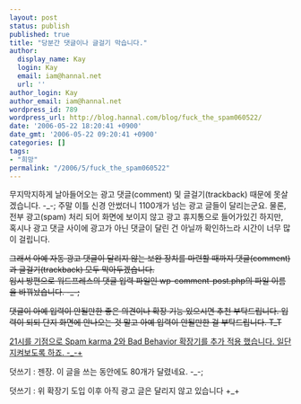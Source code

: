 ```yaml
---
layout: post
status: publish
published: true
title: "당분간 댓글이나 글걸기 막습니다."
author:
  display_name: Kay
  login: Kay
  email: iam@hannal.net
  url: ''
author_login: Kay
author_email: iam@hannal.net
wordpress_id: 789
wordpress_url: http://blog.hannal.com/blog/fuck_the_spam060522/
date: '2006-05-22 18:20:41 +0900'
date_gmt: '2006-05-22 09:20:41 +0900'
categories: []
tags:
- "희망"
permalink: "/2006/5/fuck_the_spam060522"
---
```

<p>무지막지하게 날아들어오는 광고 댓글(comment) 및 글걸기(trackback) 때문에 못살겠습니다. -_-; 주말 이틀 신경 안썼더니 1100개가 넘는 광고 글들이 달리는군요. 물론, 전부 광고(spam) 처리 되어 화면에 보이지 않고 광고 휴지통으로 들어가있긴 하지만, 혹시나 광고 댓글 사이에 광고가 아닌 댓글이 달린 건 아닐까 확인하느라 시간이 너무 많이 걸립니다.</p>
<p><del datetime="2006-05-22T20:34:40-09:00">그래서 아예 자동 광고 댓글이 달리지 않는 보완 장치를 마련할 때까지 댓글(comment)과 글걸기(trackback) 모두 막아두겠습니다.<br />
임시 방편으로 워드프레스의 댓글 입력 파일인 wp-comment-post.php의 파일 이름을 바꿔놨습니다. -_-;</del></p>
<p><del datetime="2006-05-22T21:26:57-09:00">댓글이 아예 입력이 안될만한 좋은 의견이나 확장 기능 있으시면 추천 부탁드립니다. 입력이 되되 단지 화면에 안나오는 것 말고 아예 입력이 안될만한 걸 부탁드립니다. T_T</del></p>
<p><ins datetime="2006-05-22T21:26:57-09:00">21시를 기점으로 Spam karma 2와 Bad Behavior 확장기를 추가 적용 했습니다. 일단 지켜보도록 하죠. -_-+</ins></p>
<p>덧쓰기 : 젠장. 이 글을 쓰는 동안에도 80개가 달렸네요. -_-;</p>
<p>덧쓰기 : 위 확장기 도입 이후 아직 광고 글은 달리지 않고 있습니다 +_+</p>
